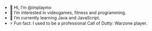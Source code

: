 - 👋 Hi, I’m @implaymo
- 👀 I’m interested in videogames, fitness and programming.
- 🌱 I’m currently learning Java and JavaScript.
- ⚡ Fun fact: I used to be a professional Call of Dutty: Warzone player. 

<!---
implaymo/implaymo is a ✨ special ✨ repository because its `README.md` (this file) appears on your GitHub profile.
You can click the Preview link to take a look at your changes.
--->
